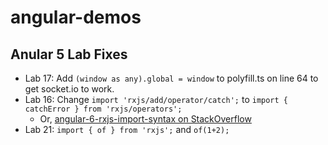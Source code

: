 # angular-demos

## Anular 5 Lab Fixes
- Lab 17: Add  `(window as any).global = window` to polyfill.ts on line 64 to get socket.io to work.
- Lab 16: Change `import 'rxjs/add/operator/catch';` to `import { catchError } from 'rxjs/operators';`
    - Or, [angular-6-rxjs-import-syntax on StackOverflow](https://stackoverflow.com/questions/49811177/angular-6-rxjs-import-syntax)
- Lab 21: `import { of } from 'rxjs';` and `of(1+2);`

